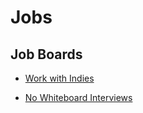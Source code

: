 # Jobs

## Job Boards

- [Work with Indies](https://www.workwithindies.com/)

- [No Whiteboard Interviews](https://www.nowhiteboard.org/)